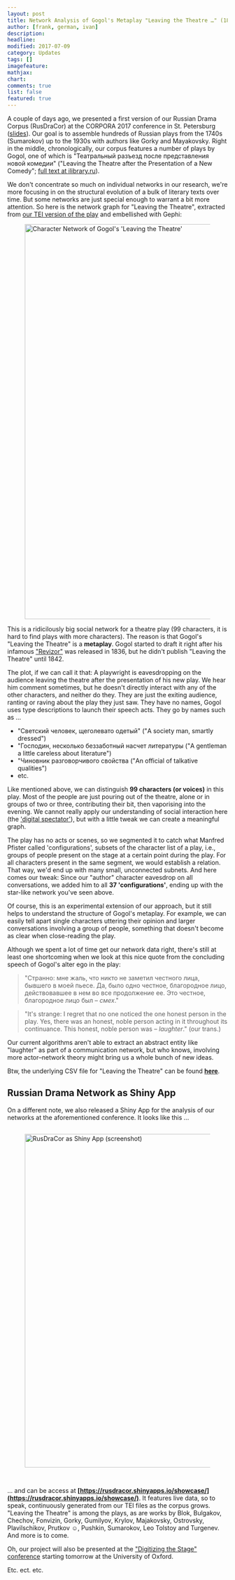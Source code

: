 ```yaml
---
layout: post
title: Network Analysis of Gogol's Metaplay "Leaving the Theatre …" (1842)
author: [frank, german, ivan]
description: 
headline: 
modified: 2017-07-09
category: Updates
tags: []
imagefeature: 
mathjax: 
chart: 
comments: true
list: false
featured: true
---
```


A couple of days ago, we presented a first version of our Russian Drama Corpus (RusDraCor) at the CORPORA 2017 conference in St. Petersburg ([slides](https://dlina.github.io/presentations/2017-spb/)). Our goal is to assemble hundreds of Russian plays from the 1740s (Sumarokov) up to the 1930s with authors like Gorky and Mayakovsky. Right in the middle, chronologically, our corpus features a number of plays by Gogol, one of which is "Театральный разъезд после представления новой комедии" ("Leaving the Theatre after the Presentation of a New Comedy"; [full text at ilibrary.ru](http://ilibrary.ru/text/1557/p.1/index.html)).

We don't concentrate so much on individual networks in our research, we're more focusing in on the structural evolution of a bulk of literary texts over time. But some networks are just special enough to warrant a bit more attention. So here is the network graph for "Leaving the Theatre", extracted from [our TEI version of the play](https://raw.githubusercontent.com/lehkost/RusDraCor/master/tei/Gogol_-_Teatralnyi_razezd_-_ilibrary.xml) and embellished with Gephi:

<figure>
  <img src="{{ site.url }}/data/gogol-leaving-the-theatre/gogol-teatralnyi-razezd-gephi.png" alt="Character Network of Gogol's 'Leaving the Theatre'" style="width:900px;">
</figure>

This is a ridicilously big social network for a theatre play (99 characters, it is hard to find plays with more characters). The reason is that Gogol's "Leaving the Theatre" is a **metaplay**. Gogol started to draft it right after his infamous ["Revizor"](https://en.wikipedia.org/wiki/The_Government_Inspector) was released in 1836, but he didn't publish "Leaving the Theatre" until 1842.

The plot, if we can call it that: A playwright is eavesdropping on the audience leaving the theatre after the presentation of his new play. We hear him comment sometimes, but he doesn't directly interact with any of the other characters, and neither do they. They are just the exiting audience, ranting or raving about the play they just saw. They have no names, Gogol uses type descriptions to launch their speech acts. They go by names such as …

- "Светский человек, щеголевато одетый" ("A society man, smartly dressed")
- "Господин, несколько беззаботный насчет литературы ("A gentleman a little careless about literature")
- "Чиновник разговорчивого свойства ("An official of talkative qualities")
- etc.

Like mentioned above, we can distinguish **99 characters (or voices)** in this play. Most of the people are just pouring out of the theatre, alone or in groups of two or three, contributing their bit, then vaporising into the evening. We cannot really apply our understanding of social interaction here (the ['digital spectator'](https://dlina.github.io/presentations/2015-sydney/sydney.html#/2/2)), but with a little tweak we can create a meaningful graph.

The play has no acts or scenes, so we segmented it to catch what Manfred Pfister called 'configurations', subsets of the character list of a play, i.e., groups of people present on the stage at a certain point during the play. For all characters present in the same segment, we would establish a relation. That way, we'd end up with many small, unconnected subnets. And here comes our tweak: Since our "author" character eavesdrop on all conversations, we added him to all **37 'configurations'**, ending up with the star-like network you've seen above.

Of course, this is an experimental extension of our approach, but it still helps to understand the structure of Gogol's metaplay. For example, we can easily tell apart single characters uttering their opinion and larger conversations involving a group of people, something that doesn't become as clear when close-reading the play.

Although we spent a lot of time get our network data right, there's still at least one shortcoming when we look at this nice quote from the concluding speech of Gogol's alter ego in the play:

> "Странно: мне жаль, что никто не заметил честного лица, бывшего в моей пьесе. Да, было одно честное, благородное лицо, действовавшее в нем во все продолжение ее. Это честное, благородное лицо был – *смех*."

>"It's strange: I regret that no one noticed the one honest person in the play. Yes, there was an honest, noble person acting in it throughout its continuance. This honest, noble person was – *laughter*." (our trans.)

Our current algorithms aren't able to extract an abstract entity like "laughter" as part of a communication network, but who knows, involving more actor–network theory might bring us a whole bunch of new ideas.

Btw, the underlying CSV file for "Leaving the Theatre" can be found **[here](https://raw.githubusercontent.com/lehkost/RusDraCor/master/csv/Gogol_-_Teatralnyi_razezd_-_ilibrary.csv)**.

## Russian Drama Network as Shiny App

On a different note, we also released a Shiny App for the analysis of our networks at the aforementioned conference. It looks like this …

<figure>
  <img src="https://dlina.github.io/presentations/2017-spb/images/Screenshot_Shinyapp_2017-06-21.jpg" alt="RusDraCor as Shiny App (screenshot)" style="width:760px;margin-top:15px;margin-bottom:30px;">
</figure>

… and can be access at **[https://rusdracor.shinyapps.io/showcase/](https://rusdracor.shinyapps.io/showcase/)**. It features live data, so to speak, continuously generated from our TEI files as the corpus grows. "Leaving the Theatre" is among the plays, as are works by Blok, Bulgakov, Chechov, Fonvizin, Gorky, Gumilyov, Krylov, Majakovsky, Ostrovsky, Plavilschikov, Prutkov ☺, Pushkin, Sumarokov, Leo Tolstoy and Turgenev. And more is to come.

Oh, our project will also be presented at the ["Digitizing the Stage" conference](https://digitizingthestage.wordpress.com/) starting tomorrow at the University of Oxford.

Etc. ect. etc.
